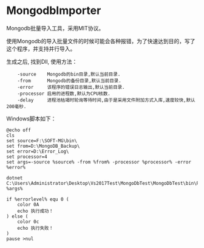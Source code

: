 # MongodbImporter
Mongodb批量导入工具，采用MIT协议。

使用Mongodb的导入批量文件的时候可能会各种报错，为了快速达到目的，写了这个程序，并支持并行导入。



生成之后, 找到Dll, 使用方法：

        -source    Mongodb的bin目录,默认当前目录.
        -from      Mongodb的备份目录,默认当前目录.
        -error     该程序的错误日志输出,默认当前目录.
        -processor 启用的进程数,默认为CPU核数.
        -delay     进程池枯竭时轮询等待时间,由于是采用文件附加方式入库,速度较快,默认200毫秒.



Windows脚本如下：

    @echo off
    cls
    set source=F:\SOFT-MG\bin\
    set from=D:\MongoDB_Backup\
    set error=D:\Error_Log\
    set processor=4
    set args=-source %source% -from %from% -processor %processor% -error %error%
    
    dotnet C:\Users\Administrator\Desktop\Vs2017Test\MongoDbTest\MongoDbTest\bin\Release\netcoreapp2.0\MongoDbTest.dll %args%
    
    if %errorlevel% equ 0 (
    	color 0A
    	echo 执行成功！
    ) else (
    	color 0c
    	echo 执行失败！
    )
    pause >nul


